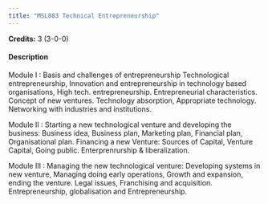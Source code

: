 ```yaml
---
title: "MSL803 Technical Entrepreneurship"
---
```

**Credits:** 3 (3-0-0)

#### Description
Module I : Basis and challenges of entrepreneurship Technological entrepreneurship, Innovation and entrepreneurship in technology based organisations, High tech. entrepreneurship. Entrepreneurial characteristics. Concept of new ventures. Technology absorption, Appropriate technology. Networking with industries and institutions.

Module II : Starting a new technological venture and developing the business: Business idea, Business plan, Marketing plan, Financial plan, Organisational plan. Financing a new Venture: Sources of Capital, Venture Capital, Going public. Enterprenrurship & liberalization.

Module III : Managing the new technological venture: Developing systems in new venture, Managing doing early operations, Growth and expansion, ending the venture. Legal issues, Franchising and acquisition. Entrepreneurship, globalisation and Entrepreneurship.